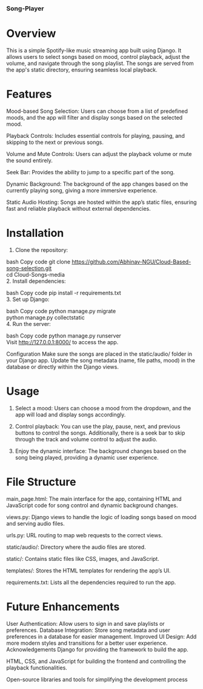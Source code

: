 
### Song-Player
# Overview
This is a simple Spotify-like music streaming app built using Django. It allows users to select songs based on mood, control playback, adjust the volume, and navigate through the song playlist. The songs are served from the app's static directory, ensuring seamless local playback.

# Features
Mood-based Song Selection: Users can choose from a list of predefined moods, and the app will filter and display songs based on the selected mood.

Playback Controls: Includes essential controls for playing, pausing, and skipping to the next or previous songs.

Volume and Mute Controls: Users can adjust the playback volume or mute the sound entirely.

Seek Bar: Provides the ability to jump to a specific part of the song.

Dynamic Background: The background of the app changes based on the currently playing song, giving a more immersive experience.

Static Audio Hosting: Songs are hosted within the app’s static files, ensuring fast and reliable playback without external dependencies.

# Installation
1. Clone the repository:

bash
Copy code
git clone https://github.com/Abhinav-NGU/Cloud-Based-song-selection.git  
cd Cloud-Songs-media  
2. Install dependencies:

bash
Copy code
pip install -r requirements.txt  
3. Set up Django:

bash
Copy code
python manage.py migrate  
python manage.py collectstatic  
4. Run the server:

bash
Copy code
python manage.py runserver  
Visit http://127.0.0.1:8000/ to access the app.

Configuration
Make sure the songs are placed in the static/audio/ folder in your Django app. Update the song metadata (name, file paths, mood) in the database or directly within the Django views.

# Usage
1. Select a mood:
Users can choose a mood from the dropdown, and the app will load and display songs accordingly.

2. Control playback:
You can use the play, pause, next, and previous buttons to control the songs. Additionally, there is a seek bar to skip through the track and volume control to adjust the audio.

3. Enjoy the dynamic interface:
The background changes based on the song being played, providing a dynamic user experience.

# File Structure
main_page.html: The main interface for the app, containing HTML and JavaScript code for song control and dynamic background changes.

views.py: Django views to handle the logic of loading songs based on mood and serving audio files.

urls.py: URL routing to map web requests to the correct views.

static/audio/: Directory where the audio files are stored.

static/: Contains static files like CSS, images, and JavaScript.

templates/: Stores the HTML templates for rendering the app’s UI.

requirements.txt: Lists all the dependencies required to run the app.

# Future Enhancements
User Authentication: Allow users to sign in and save playlists or preferences.
Database Integration: Store song metadata and user preferences in a database for easier management.
Improved UI Design: Add more modern styles and transitions for a better user experience.
Acknowledgements
Django for providing the framework to build the app.

HTML, CSS, and JavaScript for building the frontend and controlling the playback functionalities.

Open-source libraries and tools for simplifying the development process

